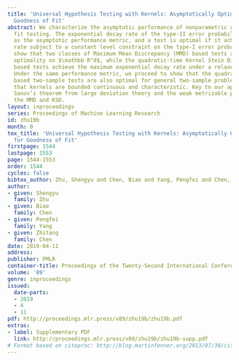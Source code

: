 ```yaml
---
title: 'Universal Hypothesis Testing with Kernels: Asymptotically Optimal Tests for
  Goodness of Fit'
abstract: We characterize the asymptotic performance of nonparametric goodness of
  fit testing. The exponential decay rate of the type-II error probability is used
  as the asymptotic performance metric, and a test is optimal if it achieves the maximum
  rate subject to a constant level constraint on the type-I error probability. We
  show that two classes of Maximum Mean Discrepancy (MMD) based tests attain this
  optimality on $\mathbb R^d$, while the quadratic-time Kernel Stein Discrepancy (KSD)
  based tests achieve the maximum exponential decay rate under a relaxed level constraint.
  Under the same performance metric, we proceed to show that the quadratic-time MMD
  based two-sample tests are also optimal for general two-sample problems, provided
  that kernels are bounded continuous and characteristic. Key to our approach are
  Sanov’s theorem from large deviation theory and the weak metrizable properties of
  the MMD and KSD.
layout: inproceedings
series: Proceedings of Machine Learning Research
id: zhu19b
month: 0
tex_title: 'Universal Hypothesis Testing with Kernels: Asymptotically Optimal Tests
  for Goodness of Fit'
firstpage: 1544
lastpage: 1553
page: 1544-1553
order: 1544
cycles: false
bibtex_author: Zhu, Shengyu and Chen, Biao and Yang, Pengfei and Chen, Zhitang
author:
- given: Shengyu
  family: Zhu
- given: Biao
  family: Chen
- given: Pengfei
  family: Yang
- given: Zhitang
  family: Chen
date: 2019-04-11
address: 
publisher: PMLR
container-title: Proceedings of the Twenty-Second International Conference on Artificial Intelligence and Statistics
volume: '89'
genre: inproceedings
issued:
  date-parts:
  - 2019
  - 4
  - 11
pdf: http://proceedings.mlr.press/v89/zhu19b/zhu19b.pdf
extras:
- label: Supplementary PDF
  link: http://proceedings.mlr.press/v89/zhu19b/zhu19b-supp.pdf
# Format based on citeproc: http://blog.martinfenner.org/2013/07/30/citeproc-yaml-for-bibliographies/
---
```


